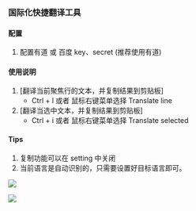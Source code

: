 ### 国际化快捷翻译工具

#### 配置

1. 配置有道 或 百度 key、secret  (推荐使用有道)

#### 使用说明

1. [翻译当前聚焦行的文本，并复制结果到剪贴板]
   - Ctrl + l 或者 鼠标右键菜单选择 Translate line
2. [翻译当选中文本，并复制结果到剪贴板]
   - Ctrl + i 或者 鼠标右键菜单选择 Translate selected

#### Tips

1. 复制功能可以在 setting 中关闭
2. 当前语言是自动识别的，只需要设置好目标语言即可。

![](https://t.tutu.to/img/qWe8g)

![](https://t.tutu.to/img/qW2nM)